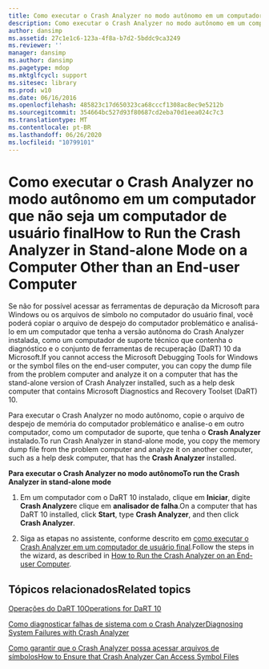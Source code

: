 ```yaml
---
title: Como executar o Crash Analyzer no modo autônomo em um computador que não seja um computador de usuário final
description: Como executar o Crash Analyzer no modo autônomo em um computador que não seja um computador de usuário final
author: dansimp
ms.assetid: 27c1e1c6-123a-4f8a-b7d2-5bddc9ca3249
ms.reviewer: ''
manager: dansimp
ms.author: dansimp
ms.pagetype: mdop
ms.mktglfcycl: support
ms.sitesec: library
ms.prod: w10
ms.date: 06/16/2016
ms.openlocfilehash: 485823c17d650323ca68cccf1308ac8ec9e5212b
ms.sourcegitcommit: 354664bc527d93f80687cd2eba70d1eea024c7c3
ms.translationtype: MT
ms.contentlocale: pt-BR
ms.lasthandoff: 06/26/2020
ms.locfileid: "10799101"
---
```

# <span data-ttu-id="bc91e-103">Como executar o Crash Analyzer no modo autônomo em um computador que não seja um computador de usuário final</span><span class="sxs-lookup"><span data-stu-id="bc91e-103">How to Run the Crash Analyzer in Stand-alone Mode on a Computer Other than an End-user Computer</span></span>


<span data-ttu-id="bc91e-104">Se não for possível acessar as ferramentas de depuração da Microsoft para Windows ou os arquivos de símbolo no computador do usuário final, você poderá copiar o arquivo de despejo do computador problemático e analisá-lo em um computador que tenha a versão autônoma do Crash Analyzer instalada, como um computador de suporte técnico que contenha o diagnóstico e o conjunto de ferramentas de recuperação (DaRT) 10 da Microsoft.</span><span class="sxs-lookup"><span data-stu-id="bc91e-104">If you cannot access the Microsoft Debugging Tools for Windows or the symbol files on the end-user computer, you can copy the dump file from the problem computer and analyze it on a computer that has the stand-alone version of Crash Analyzer installed, such as a help desk computer that contains Microsoft Diagnostics and Recovery Toolset (DaRT) 10.</span></span>

<span data-ttu-id="bc91e-105">Para executar o Crash Analyzer no modo autônomo, copie o arquivo de despejo de memória do computador problemático e analise-o em outro computador, como um computador de suporte, que tenha o **Crash Analyzer** instalado.</span><span class="sxs-lookup"><span data-stu-id="bc91e-105">To run Crash Analyzer in stand-alone mode, you copy the memory dump file from the problem computer and analyze it on another computer, such as a help desk computer, that has the **Crash Analyzer** installed.</span></span>

**<span data-ttu-id="bc91e-106">Para executar o Crash Analyzer no modo autônomo</span><span class="sxs-lookup"><span data-stu-id="bc91e-106">To run the Crash Analyzer in stand-alone mode</span></span>**

1.  <span data-ttu-id="bc91e-107">Em um computador com o DaRT 10 instalado, clique em **Iniciar**, digite **Crash Analyzer**e clique em **analisador de falha**.</span><span class="sxs-lookup"><span data-stu-id="bc91e-107">On a computer that has DaRT 10 installed, click **Start**, type **Crash Analyzer**, and then click **Crash Analyzer**.</span></span>

2.  <span data-ttu-id="bc91e-108">Siga as etapas no assistente, conforme descrito em [como executar o Crash Analyzer em um computador de usuário final](how-to-run-the-crash-analyzer-on-an-end-user-computer-dart-10.md).</span><span class="sxs-lookup"><span data-stu-id="bc91e-108">Follow the steps in the wizard, as described in [How to Run the Crash Analyzer on an End-user Computer](how-to-run-the-crash-analyzer-on-an-end-user-computer-dart-10.md).</span></span>

## <span data-ttu-id="bc91e-109">Tópicos relacionados</span><span class="sxs-lookup"><span data-stu-id="bc91e-109">Related topics</span></span>


[<span data-ttu-id="bc91e-110">Operações do DaRT 10</span><span class="sxs-lookup"><span data-stu-id="bc91e-110">Operations for DaRT 10</span></span>](operations-for-dart-10.md)

[<span data-ttu-id="bc91e-111">Como diagnosticar falhas de sistema com o Crash Analyzer</span><span class="sxs-lookup"><span data-stu-id="bc91e-111">Diagnosing System Failures with Crash Analyzer</span></span>](diagnosing-system-failures-with-crash-analyzer-dart-10.md)

[<span data-ttu-id="bc91e-112">Como garantir que o Crash Analyzer possa acessar arquivos de símbolos</span><span class="sxs-lookup"><span data-stu-id="bc91e-112">How to Ensure that Crash Analyzer Can Access Symbol Files</span></span>](how-to-ensure-that-crash-analyzer-can-access-symbol-files-dart-10.md)

 

 





